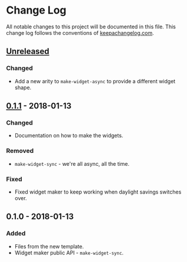 # Change Log
All notable changes to this project will be documented in this file. This change log follows the conventions of [keepachangelog.com](http://keepachangelog.com/).

## [Unreleased]
### Changed
- Add a new arity to `make-widget-async` to provide a different widget shape.

## [0.1.1] - 2018-01-13
### Changed
- Documentation on how to make the widgets.

### Removed
- `make-widget-sync` - we're all async, all the time.

### Fixed
- Fixed widget maker to keep working when daylight savings switches over.

## 0.1.0 - 2018-01-13
### Added
- Files from the new template.
- Widget maker public API - `make-widget-sync`.

[Unreleased]: https://github.com/your-name/hello-world-n-times/compare/0.1.1...HEAD
[0.1.1]: https://github.com/your-name/hello-world-n-times/compare/0.1.0...0.1.1
